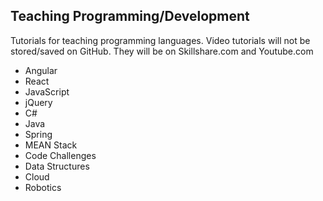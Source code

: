 <body>
<h2>Teaching Programming/Development</h2>
  
  <p>Tutorials for teaching programming languages. Video tutorials will not be stored/saved on GitHub. They will be on Skillshare.com and Youtube.com</p> 
  <ul>
  <li>Angular</li>
  <li>React</li>
  <li>JavaScript</li>
   <li>jQuery</li>
  <li>C#</li>
  <li>Java</li>
  <li>Spring</li>
  <li>MEAN Stack  </li>
  <li>Code Challenges</li>
  <li>Data Structures</li>
  <li>Cloud</li>
  <li>Robotics</li>
  
</ul>
</body>

